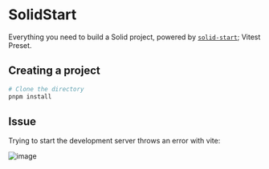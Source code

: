# SolidStart

Everything you need to build a Solid project, powered by [`solid-start`](https://start.solidjs.com); Vitest Preset.

## Creating a project

```bash
# Clone the directory
pnpm install
```

## Issue

Trying to start the development server throws an error with vite:

![image](https://github.com/ibb2/solid-project-evolu/assets/70052141/7ce7377a-314f-4d72-ab61-fff2b56bb8da)

